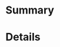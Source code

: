 <!--
Your pull request title must begin with one of the emoji from the gitmoji set, followed by the commit message that will be used when your pull request is squash-merged. If your changes span multiple categories and would require more than a single emoji, the pull request should be broken up into multiple, focused pull requests.
-->

# Summary

<!--
Please provide a terse summary of your proposed changes. Clarification of individual components can follow, but the summary should be brief and efficient.
-->

# Details

<!--
Provide clarifying details, links, etc. as necessary.
-->
